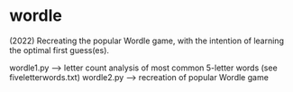 # wordle
(2022) Recreating the popular Wordle game, with the intention of learning the optimal first guess(es).

wordle1.py --> letter count analysis of most common 5-letter words (see fiveletterwords.txt)
wordle2.py --> recreation of popular Wordle game

